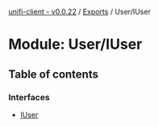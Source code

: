 [unifi-client - v0.0.22](../README.md) / [Exports](../modules.md) / User/IUser

# Module: User/IUser

## Table of contents

### Interfaces

- [IUser](../interfaces/user_iuser.iuser.md)
